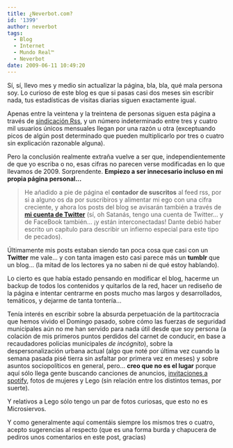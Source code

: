 ```yaml
---
title: ¿Neverbot.com?
id: '1399'
author: neverbot
tags:
  - Blog
  - Internet
  - Mundo Real™
  - Neverbot
date: 2009-06-11 10:49:20
---
```


Sí, sí, llevo mes y medio sin actualizar la página, bla, bla, qué mala persona soy. Lo curioso de este blog es que si pasas casi dos meses sin escribir nada, tus estadísticas de visitas diarias siguen exactamente igual.

Apenas entre la veintena y la treintena de personas siguen esta página a través de [sindicación Rss](feed://http//www.neverbot.com/feed/), y un número indeterminado entre tres y cuatro mil usuarios únicos mensuales llegan por una razón u otra (exceptuando picos de algún post determinado que pueden multiplicarlo por tres o cuatro sin explicación razonable alguna).

Pero la conclusión realmente extraña vuelve a ser que, independientemente de que yo escriba o no, esas cifras no parecen verse modificadas en lo que llevamos de 2009. Sorprendente. **Empiezo a ser innecesario incluso en mi propia página personal...**

> He añadido a pie de página el **contador de suscritos** al feed rss, por si a alguno os da por suscribiros y alimentar mi ego con una cifra creciente, y ahora los posts del blog se avisarán también a través de **[mi cuenta de Twitter](http://twitter.com/neverbot)** (sí, oh Satanás, tengo una cuenta de Twitter... y de FaceBook también... ¡y están interconectadas! Dante debió haber escrito un capítulo para describir un infierno especial para este tipo de pecados).

Últimamente mis posts estaban siendo tan poca cosa que casi con un **Twitter** me vale... y con tanta imagen esto casi parece más un **tumblr** que un blog... (la mitad de los lectores ya no saben ni de qué estoy hablando).

Lo cierto es que había estado pensando en modificar el blog, hacerme un backup de todos los contenidos y quitarlos de la red, hacer un rediseño de la página e intentar centrarme en posts mucho mas largos y desarrollados, temáticos, y dejarme de tanta tontería...

Tenía interés en escribir sobre la absurda perpetuación de la partitocracia que hemos vivido el Domingo pasado, sobre cómo las fuerzas de seguridad municipales aún no me han servido para nada útil desde que soy persona (a colación de mis primeros puntos perdidos del carnet de conducir, en base a recaudadores policias municipales _de incógnito_), sobre la despersonalización urbana actual (algo que noté por última vez cuando la semana pasada pisé tierra sin asfaltar por primera vez en meses) y sobre asuntos sociopolíticos en general, pero... **creo que no es el lugar** porque aquí sólo llega gente buscando canciones de anuncios, [invitaciones a spotify](http://localhost:8000/musica/probando-spotify-y-como-hacerlo-sin-invitaciones/), fotos de mujeres y Lego (sin relación entre los distintos temas, por suerte).

Y relativos a Lego sólo tengo un par de fotos curiosas, que esto no es Microsiervos.

Y como generalmente aquí comentáis siempre los mismos tres o cuatro, acepto sugerencias al respecto (que es una forma burda y chapucera de pediros unos comentarios en este post, gracias)